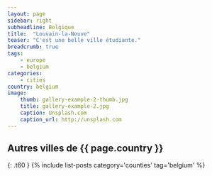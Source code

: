 ```yaml
---
layout: page
sidebar: right
subheadline: Belgique
title:  "Louvain-la-Neuve"
teaser: "C'est une belle ville étudiante."
breadcrumb: true
tags:
    - europe
    - belgium
categories:
    - cities
country: belgium
image:
    thumb: gallery-example-2-thumb.jpg
    title: gallery-example-2.jpg
    caption: Unsplash.com
    caption_url: http://unsplash.com
---
```




## Autres villes de {{ page.country }}
{: .t60 }
{% include list-posts category='counties' tag='belgium' %}
